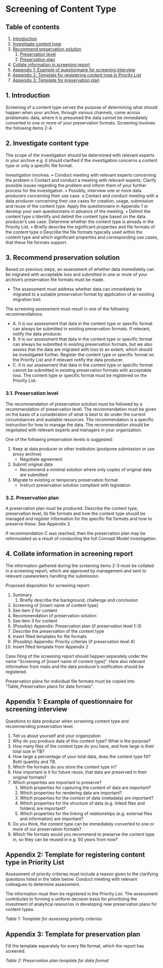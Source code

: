 # Screening of Content Type

## Table of contents
1. [Introduction](#1-introduction)
2. [Investigate content type](#2-investigate-content-type)
3. [Recommend preservation solution](#3-recommend-preservation-solution)
	1. [Preservation level](#31-preservation-level)
	2. [Preservation plan](#32-preservation-plan)
5. [Collate information in screening report](#4-collate-information-in-screening-report)
6. [Appendix 1: Example of questionnaire for screening interview](#appendix-1-example-of-questionnaire-for-screening-interview)
7. [Appendix 2: Template for registering content type in Priority List](#appendix-2-template-for-registering-content-type-in-priority-list)
8. [Appendix 3: Template for preservation plan](#appendix-3-template-for-preservation-plan)

## 1. Introduction
Screening of a content type serves the purpose of determining what should happen when your archive, through various channels, come across problematic data, where it is presumed the data cannot be immediately converted to one or more of your preservation formats. Screening involves the following items 2-4.

## 2. Investigate content type
The scope of the investigation should be determined with relevant experts in your archive e.g. it should clarified if the investigation concerns a content type or only a specific file format.

Investigation involves:
•	Conduct meeting with relevant experts concerning the problem
o	Contact and conduct a meeting with relevant experts. Clarify possible issues regarding the problem and inform them of your further process for the investigation.
•	Possibly, interview one or more data producers concerning their use case.
o	Contact and conduct meeting with a data producer concerning their use cases for creation, usage, submission and reuse of the content type. Apply the questionnaire in Appendix 1 or develop your own questionnaire in advance of the meeting.
•	Delimit the content type
o	Identify and delimit the content type based on the data producer’s use case. Determine whether the content type is already in the Priority List.
•	Briefly describe the significant properties and file formats of the content type
o	Describe the file formats typically used within the content type and which significant properties and corresponding use cases, that these file formats support.

## 3. Recommend preservation solution
Based on previous steps, an assessment of whether data immediately can be migrated with acceptable loss and submitted in one or more of your archive’s preservation file formats must be made.
* The assessment must address whether data can immediately be migrated to a suitable preservation format by application of an existing migration tool. 

The screening assessment must result in one of the following recommendations:
* A. It is our assessment that data in the content type or specific format can always be submitted in existing preservation formats. If relevant, notify the data producer.
* B. It is our assessment that data in the content type or specific format can always be submitted in existing preservation formats, but we also assess that the data are migrated with loss to an extent, which should be investigated further. Register the content type or specific format on the Priority List and if relevant notify the data producer.
* C. It is our assessment that data in the content type or specific format cannot be submitted in existing preservation formats with acceptable loss. The content type or specific format must be registered on the Priority List.

### 3.1. Preservation level
The recommendation of preservation solution must be followed by a recommendation of preservation level. The recommendation must be given on the basis of a consideration of what is best to do under the current circumstances and available resources. The recommendation is a specific instruction for how to manage the data. The recommendation should be negotiated with relevant experts and managers in your organization.

One of the following preservation levels is suggested:
1. Keep at data producer or other institution (postpone submission or use proxy archive)
	* Negotiate agreement
2. Submit original data
	* Recommend a minimal solution where only copies of original data are submitted
3. Migrate to existing or temporary preservation format
	* Instruct preservation solution compliant with legislation

### 3.2. Preservation plan
A preservation plan must be produced. Describe the content type, preservation level, its file formats and how the content type should be managed and register information for the specific file formats and how to preserve these. See Appendix 3.

If recommendation C was reached, then the preservation plan may be reformulated as a result of conducting the full Concept Model investigation.

## 4. Collate information in screening report
The information gathered during the screening items 2-3 must be collated in a screening report, which are approved by management and sent to relevant caseworkers handling the submission.

Proposed disposition for screening report:
1.	Summary
	1.	Briefly describe the background, challenge and conclusion
3.	Screening of [insert name of content type]
  1.	See item 2 for content
3.	Recommendation of preservation solution
  1.	See item 3 for content
4.	(Possibly) Appendix: Preservation plan (if preservation level 1-3)
  1.	Describe the preservation of the content type
  2.	Insert filled templates for file formats
5.	(Possibly) Appendix: Priority criterias (if preservation level 4)
  1.	Insert filled template from Appendix 2

Case filing of the screening report should happen separately under the name “Screening of [insert name of content type]”. Here also relevant information from mails and the data producer’s notification should be registered.

Preservation plans for individual file formats must be copied into “Table_Preservation plans for data formats”.

## Appendix 1: Example of questionnaire for screening interview
Questions to data producer when screening content type and recommending preservation level.

1. Tell us about yourself and your organization
2. Why do you produce data of this content type? What is the purpose?
3. How many files of the content type do you have, and how large is their total size in TB?
4. How large a percentage of your total data, does the content type fill? Both quantity and TB.
5. Which file formats do you store the content type in?
6. How important is it for future reuse, that data are preserved in their original formats?
7. Which properties are important to preserve?
	1. Which properties for capturing the content of data are important?
	2. Which properties for rendering data are important?
	3. Which properties for the context of data (metadata) are important?
	4. Which properties for the structure of data (e.g. linked files and folders) are important?
	5. Which properties for the linking of relationships (e.g. external files and information) are important?
8. Do you think, the content type can be immediately converted to one or more of our preservation formats?
9. Which file formats would you recommend to preserve the content type in, so they can be reused in e.g. 50 years from now?

## Appendix 2: Template for registering content type in Priority List
Assessment of priority criterias must include a reason given to the clarifying questions listed in the table below. Conduct meeting with relevant colleagues to determine assessment.

The information must then be registered in the Priority List. The assessment contributes to forming a uniform decision basis for prioritizing the investment of analytical resources in developing new preservation plans for content types.

*Table 1: Template for assessing priority criterias*



## Appendix 3: Template for preservation plan
Fill the template separately for every file format, which the report has screened.

*Table 2: Preservation plan template for data format*


